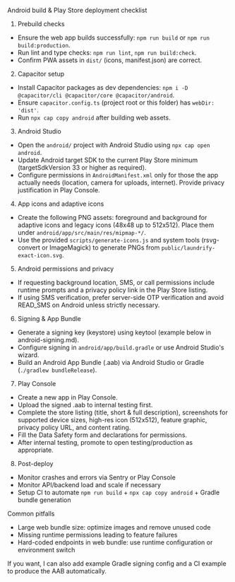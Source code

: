 Android build & Play Store deployment checklist

1) Prebuild checks
- Ensure the web app builds successfully: `npm run build` or `npm run build:production`.
- Run lint and type checks: `npm run lint`, `npm run build:check`.
- Confirm PWA assets in `dist/` (icons, manifest.json) are correct.

2) Capacitor setup
- Install Capacitor packages as dev dependencies: `npm i -D @capacitor/cli @capacitor/core @capacitor/android`.
- Ensure `capacitor.config.ts` (project root or this folder) has `webDir: 'dist'`.
- Run `npx cap copy android` after building web assets.

3) Android Studio
- Open the `android/` project with Android Studio using `npx cap open android`.
- Update Android target SDK to the current Play Store minimum (targetSdkVersion 33 or higher as required).
- Configure permissions in `AndroidManifest.xml` only for those the app actually needs (location, camera for uploads, internet). Provide privacy justification in Play Console.

4) App icons and adaptive icons
- Create the following PNG assets: foreground and background for adaptive icons and legacy icons (48x48 up to 512x512). Place them under `android/app/src/main/res/mipmap-*/`.
- Use the provided `scripts/generate-icons.js` and system tools (rsvg-convert or ImageMagick) to generate PNGs from `public/laundrify-exact-icon.svg`.

5) Android permissions and privacy
- If requesting background location, SMS, or call permissions include runtime prompts and a privacy policy link in the Play Store listing.
- If using SMS verification, prefer server-side OTP verification and avoid READ_SMS on Android unless strictly necessary.

6) Signing & App Bundle
- Generate a signing key (keystore) using keytool (example below in android-signing.md).
- Configure signing in `android/app/build.gradle` or use Android Studio's wizard.
- Build an Android App Bundle (.aab) via Android Studio or Gradle (`./gradlew bundleRelease`).

7) Play Console
- Create a new app in Play Console.
- Upload the signed .aab to internal testing first.
- Complete the store listing (title, short & full description), screenshots for supported device sizes, high-res icon (512x512), feature graphic, privacy policy URL, and content rating.
- Fill the Data Safety form and declarations for permissions.
- After internal testing, promote to open testing/production as appropriate.

8) Post-deploy
- Monitor crashes and errors via Sentry or Play Console
- Monitor API/backend load and scale if necessary
- Setup CI to automate `npm run build` + `npx cap copy android` + Gradle bundle generation

Common pitfalls
- Large web bundle size: optimize images and remove unused code
- Missing runtime permissions leading to feature failures
- Hard-coded endpoints in web bundle: use runtime configuration or environment switch

If you want, I can also add example Gradle signing config and a CI example to produce the AAB automatically.
